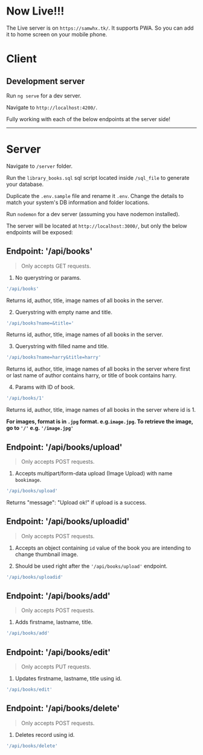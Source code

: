 # Now Live!!!

The Live server is on `https://samwhx.tk/`. It supports PWA. So you can add it to home screen on your mobile phone.

# Client

## Development server

Run `ng serve` for a dev server.

Navigate to `http://localhost:4200/`.

Fully working with each of the below endpoints at the server side!

---

# Server

Navigate to `/server` folder.

Run the `library_books.sql` sql script located inside `/sql_file` to generate your database.

Duplicate the `.env.sample` file and rename it `.env`. Change the details to match your system's DB information and folder locations.

Run `nodemon` for a dev server (assuming you have nodemon installed).

The server will be located at `http://localhost:3000/`, but only the below endpoints will be exposed:

## Endpoint: '/api/books'
> Only accepts GET requests.

1. No querystring or params.

```Bash
'/api/books'
```
Returns id, author, title, image names of all books in the server.

2. Querystring with empty name and title.

```Bash
'/api/books?name=&title='
```
Returns id, author, title, image names of all books in the server.

3. Querystring with filled name and title.

```Bash
'/api/books?name=harry&title=harry'
```
Returns id, author, title, image names of all books in the server where first or last name of author contains harry, or title of book contains harry.

4. Params with ID of book.

```Bash
'/api/books/1'
```
Returns id, author, title, image names of all books in the server where id is 1.

**For images, format is in `.jpg` format. e.g.`image.jpg`. To retrieve the image, go to `'/'` e.g. `'/image.jpg'`**

## Endpoint: '/api/books/upload'
> Only accepts POST requests.

1. Accepts multipart/form-data upload (Image Upload) with name `bookimage`.

```Bash
'/api/books/upload'
```
Returns "message": "Upload ok!" if upload is a success.

## Endpoint: '/api/books/uploadid'
> Only accepts POST requests.

1. Accepts an object containing `id` value of the book you are intending to change thumbnail image.

2. Should be used right after the `'/api/books/upload'` endpoint.

```Bash
'/api/books/uploadid'
```

## Endpoint: '/api/books/add'
> Only accepts POST requests.

1. Adds firstname, lastname, title.

```Bash
'/api/books/add'
```

## Endpoint: '/api/books/edit'
> Only accepts PUT requests.

1. Updates firstname, lastname, title using id.

```Bash
'/api/books/edit'
```

## Endpoint: '/api/books/delete'
> Only accepts POST requests.

1. Deletes record using id.

```Bash
'/api/books/delete'
```